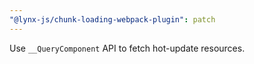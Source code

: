 ```yaml
---
"@lynx-js/chunk-loading-webpack-plugin": patch
---
```


Use `__QueryComponent` API to fetch hot-update resources.
